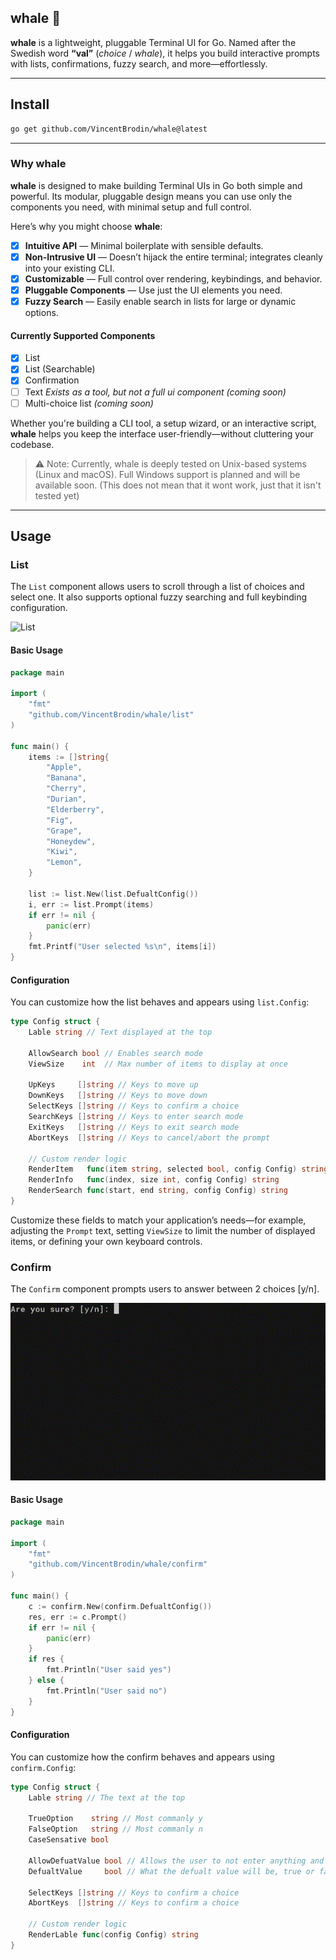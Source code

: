 ## whale 🐋

**whale** is a lightweight, pluggable Terminal UI for Go.
Named after the Swedish word **“val”** (*choice* / *whale*), it helps you build interactive prompts with lists, confirmations, fuzzy search, and more—effortlessly.

---

## Install
```bash
go get github.com/VincentBrodin/whale@latest
```

---

### Why whale

**whale** is designed to make building Terminal UIs in Go both simple and powerful.
Its modular, pluggable design means you can use only the components you need, with minimal setup and full control.

Here’s why you might choose **whale**:

* [x] **Intuitive API** — Minimal boilerplate with sensible defaults.
* [x] **Non-Intrusive UI** — Doesn’t hijack the entire terminal; integrates cleanly into your existing CLI.
* [x] **Customizable** — Full control over rendering, keybindings, and behavior.
* [x] **Pluggable Components** — Use just the UI elements you need.
* [x] **Fuzzy Search** — Easily enable search in lists for large or dynamic options.

#### Currently Supported Components

* [x] List
* [x] List (Searchable)
* [x] Confirmation
* [ ] Text *Exists as a tool, but not a full ui component (coming soon)*
* [ ] Multi-choice list *(coming soon)*

Whether you're building a CLI tool, a setup wizard, or an interactive script, **whale** helps you keep the interface user-friendly—without cluttering your codebase.

> ⚠️ Note: Currently, whale is deeply tested on Unix-based systems (Linux and macOS). Full Windows support is planned and will be available soon. (This does not mean that it wont work, just that it isn't tested yet)

---

## Usage

### List

The `List` component allows users to scroll through a list of choices and select one. It also supports optional fuzzy searching and full keybinding configuration.

![List](./assets/list_s.gif)

#### Basic Usage

```go
package main

import (
	"fmt"
	"github.com/VincentBrodin/whale/list"
)

func main() {
	items := []string{
		"Apple",
		"Banana",
		"Cherry",
		"Durian",
		"Elderberry",
		"Fig",
		"Grape",
		"Honeydew",
		"Kiwi",
		"Lemon",
	}

	list := list.New(list.DefualtConfig())
	i, err := list.Prompt(items)
	if err != nil {
		panic(err)
	}
	fmt.Printf("User selected %s\n", items[i])
}
```

#### Configuration

You can customize how the list behaves and appears using `list.Config`:

```go
type Config struct {
	Lable string // Text displayed at the top

	AllowSearch bool // Enables search mode
	ViewSize    int  // Max number of items to display at once

	UpKeys     []string // Keys to move up
	DownKeys   []string // Keys to move down
	SelectKeys []string // Keys to confirm a choice
	SearchKeys []string // Keys to enter search mode
	ExitKeys   []string // Keys to exit search mode
	AbortKeys  []string // Keys to cancel/abort the prompt

	// Custom render logic
	RenderItem   func(item string, selected bool, config Config) string
	RenderInfo   func(index, size int, config Config) string
	RenderSearch func(start, end string, config Config) string
}
```

Customize these fields to match your application’s needs—for example, adjusting the `Prompt` text, setting `ViewSize` to limit the number of displayed items,
or defining your own keyboard controls.

### Confirm

The `Confirm` component prompts users to answer between 2 choices [y/n].

![Confirm](./assets/confirm_s.gif)

#### Basic Usage
```go
package main

import (
	"fmt"
	"github.com/VincentBrodin/whale/confirm"
)

func main() {
	c := confirm.New(confirm.DefualtConfig())
	res, err := c.Prompt()
	if err != nil {
		panic(err)
	}
	if res {
		fmt.Println("User said yes")
	} else {
		fmt.Println("User said no")
	}
}
```

#### Configuration

You can customize how the confirm behaves and appears using `confirm.Config`:

```go
type Config struct {
	Lable string // The text at the top

	TrueOption    string // Most commanly y
	FalseOption   string // Most commanly n
	CaseSensative bool

	AllowDefuatValue bool // Allows the user to not enter anything and the defulat value will be used
	DefualtValue     bool // What the defualt value will be, true or false

	SelectKeys []string // Keys to confirm a choice
	AbortKeys  []string // Keys to confirm a choice

    // Custom render logic
	RenderLable func(config Config) string
}
```
